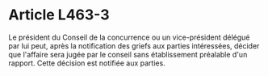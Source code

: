 # Article L463-3

Le président du Conseil de la concurrence ou un vice-président délégué par lui peut, après la notification des griefs aux parties intéressées, décider que l'affaire sera jugée par le conseil sans établissement préalable d'un rapport. Cette décision est notifiée aux parties.
